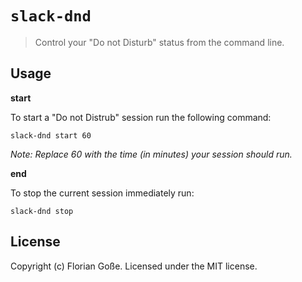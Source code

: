 # `slack-dnd`

> Control your "Do not Disturb" status from the command line.


## Usage

**start**

To start a "Do not Distrub" session run the following command:

```
slack-dnd start 60
```

*Note: Replace 60 with the time (in minutes) your session should run.*


**end**

To stop the current session immediately run:

```
slack-dnd stop
```


## License
Copyright (c) Florian Goße. Licensed under the MIT license.
